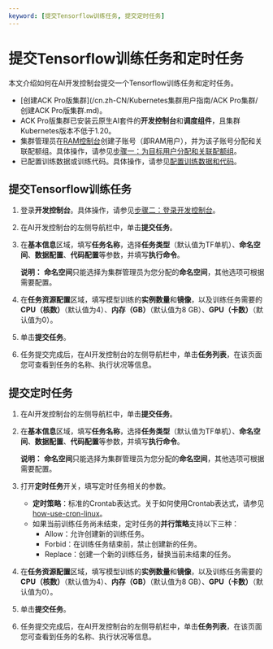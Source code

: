 ```yaml
---
keyword: [提交Tensorflow训练任务, 提交定时任务]
---
```


# 提交Tensorflow训练任务和定时任务

本文介绍如何在AI开发控制台提交一个Tensorflow训练任务和定时任务。

-   [创建ACK Pro版集群](/cn.zh-CN/Kubernetes集群用户指南/ACK Pro集群/创建ACK Pro版集群.md)。
-   ACK Pro版集群已安装云原生AI套件的**开发控制台**和**调度组件**，且集群Kubernetes版本不低于1.20。
-   集群管理员在[RAM控制台](https://ram.console.aliyun.com/)创建子账号（即RAM用户），并为该子账号分配和关联配额组。具体操作，请参见[步骤一：为目标用户分配和关联配额组](/cn.zh-CN/云原生AI用户指南/AI控制台使用指南/开发/访问AI开发控制台.md)。
-   已配置训练数据或训练代码。具体操作，请参见[配置训练数据和代码](/cn.zh-CN/云原生AI用户指南/AI控制台使用指南/开发/配置训练数据和代码.md)。

## 提交Tensorflow训练任务

1.  登录**开发控制台**。具体操作，请参见[步骤二：登录开发控制台](/cn.zh-CN/云原生AI用户指南/AI控制台使用指南/开发/访问AI开发控制台.md)。

2.  在AI开发控制台的左侧导航栏中，单击**提交任务**。

3.  在**基本信息**区域，填写**任务名称**，选择**任务类型**（默认值为TF单机）、**命名空间**、**数据配置**、**代码配置**等参数，并填写**执行命令**。

    **说明：** **命名空间**只能选择为集群管理员为您分配的**命名空间**，其他选项可根据需要配置。

4.  在**任务资源配置**区域，填写模型训练的**实例数量**和**镜像**，以及训练任务需要的**CPU（核数）**（默认值为4）、**内存（GB）**（默认值为8 GB）、**GPU（卡数）**（默认值为0）。

5.  单击**提交任务**。

6.  任务提交完成后，在AI开发控制台的左侧导航栏中，单击**任务列表**，在该页面您可查看到任务的名称、执行状况等信息。


## 提交定时任务

1.  在AI开发控制台的左侧导航栏中，单击**提交任务**。

2.  在**基本信息**区域，填写**任务名称**，选择**任务类型**（默认值为TF单机）、**命名空间**、**数据配置**、**代码配置**等参数，并填写**执行命令**。

    **说明：** **命名空间**只能选择为集群管理员为您分配的**命名空间**，其他选项可根据需要配置。

3.  打开**定时任务**开关，填写定时任务相关的参数。

    -   **定时策略**：标准的Crontab表达式。关于如何使用Crontab表达式，请参见[how-use-cron-linux](https://opensource.com/article/17/11/how-use-cron-linux)。
    -   如果当前训练任务尚未结束，定时任务的**并行策略**支持以下三种：
        -   Allow：允许创建新的训练任务。
        -   Forbid：在训练任务结束前，禁止创建新的任务。
        -   Replace：创建一个新的训练任务，替换当前未结束的任务。
4.  在**任务资源配置**区域，填写模型训练的**实例数量**和**镜像**，以及训练任务需要的**CPU（核数）**（默认值为4）、**内存（GB）**（默认值为8 GB）、**GPU（卡数）**（默认值为0）。

5.  单击**提交任务**。

6.  任务提交完成后，在AI开发控制台的左侧导航栏中，单击**任务列表**，在该页面您可查看到任务的名称、执行状况等信息。


